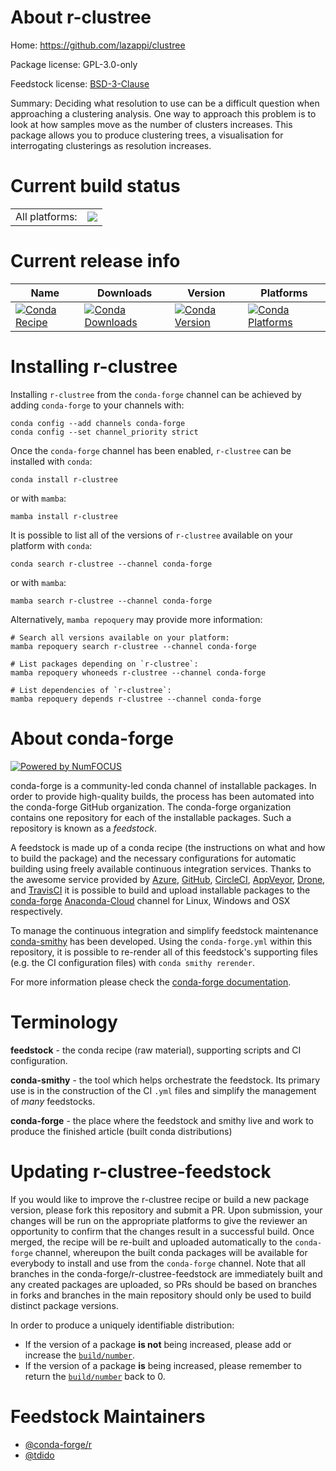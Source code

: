About r-clustree
================

Home: https://github.com/lazappi/clustree

Package license: GPL-3.0-only

Feedstock license: [BSD-3-Clause](https://github.com/conda-forge/r-clustree-feedstock/blob/main/LICENSE.txt)

Summary: Deciding what resolution to use can be a difficult question when approaching a clustering analysis. One way to approach this problem is to look at how samples move as the number of clusters increases. This package allows you to produce clustering trees, a visualisation for interrogating clusterings as resolution increases.

Current build status
====================


<table><tr><td>All platforms:</td>
    <td>
      <a href="https://dev.azure.com/conda-forge/feedstock-builds/_build/latest?definitionId=11818&branchName=main">
        <img src="https://dev.azure.com/conda-forge/feedstock-builds/_apis/build/status/r-clustree-feedstock?branchName=main">
      </a>
    </td>
  </tr>
</table>

Current release info
====================

| Name | Downloads | Version | Platforms |
| --- | --- | --- | --- |
| [![Conda Recipe](https://img.shields.io/badge/recipe-r--clustree-green.svg)](https://anaconda.org/conda-forge/r-clustree) | [![Conda Downloads](https://img.shields.io/conda/dn/conda-forge/r-clustree.svg)](https://anaconda.org/conda-forge/r-clustree) | [![Conda Version](https://img.shields.io/conda/vn/conda-forge/r-clustree.svg)](https://anaconda.org/conda-forge/r-clustree) | [![Conda Platforms](https://img.shields.io/conda/pn/conda-forge/r-clustree.svg)](https://anaconda.org/conda-forge/r-clustree) |

Installing r-clustree
=====================

Installing `r-clustree` from the `conda-forge` channel can be achieved by adding `conda-forge` to your channels with:

```
conda config --add channels conda-forge
conda config --set channel_priority strict
```

Once the `conda-forge` channel has been enabled, `r-clustree` can be installed with `conda`:

```
conda install r-clustree
```

or with `mamba`:

```
mamba install r-clustree
```

It is possible to list all of the versions of `r-clustree` available on your platform with `conda`:

```
conda search r-clustree --channel conda-forge
```

or with `mamba`:

```
mamba search r-clustree --channel conda-forge
```

Alternatively, `mamba repoquery` may provide more information:

```
# Search all versions available on your platform:
mamba repoquery search r-clustree --channel conda-forge

# List packages depending on `r-clustree`:
mamba repoquery whoneeds r-clustree --channel conda-forge

# List dependencies of `r-clustree`:
mamba repoquery depends r-clustree --channel conda-forge
```


About conda-forge
=================

[![Powered by
NumFOCUS](https://img.shields.io/badge/powered%20by-NumFOCUS-orange.svg?style=flat&colorA=E1523D&colorB=007D8A)](https://numfocus.org)

conda-forge is a community-led conda channel of installable packages.
In order to provide high-quality builds, the process has been automated into the
conda-forge GitHub organization. The conda-forge organization contains one repository
for each of the installable packages. Such a repository is known as a *feedstock*.

A feedstock is made up of a conda recipe (the instructions on what and how to build
the package) and the necessary configurations for automatic building using freely
available continuous integration services. Thanks to the awesome service provided by
[Azure](https://azure.microsoft.com/en-us/services/devops/), [GitHub](https://github.com/),
[CircleCI](https://circleci.com/), [AppVeyor](https://www.appveyor.com/),
[Drone](https://cloud.drone.io/welcome), and [TravisCI](https://travis-ci.com/)
it is possible to build and upload installable packages to the
[conda-forge](https://anaconda.org/conda-forge) [Anaconda-Cloud](https://anaconda.org/)
channel for Linux, Windows and OSX respectively.

To manage the continuous integration and simplify feedstock maintenance
[conda-smithy](https://github.com/conda-forge/conda-smithy) has been developed.
Using the ``conda-forge.yml`` within this repository, it is possible to re-render all of
this feedstock's supporting files (e.g. the CI configuration files) with ``conda smithy rerender``.

For more information please check the [conda-forge documentation](https://conda-forge.org/docs/).

Terminology
===========

**feedstock** - the conda recipe (raw material), supporting scripts and CI configuration.

**conda-smithy** - the tool which helps orchestrate the feedstock.
                   Its primary use is in the construction of the CI ``.yml`` files
                   and simplify the management of *many* feedstocks.

**conda-forge** - the place where the feedstock and smithy live and work to
                  produce the finished article (built conda distributions)


Updating r-clustree-feedstock
=============================

If you would like to improve the r-clustree recipe or build a new
package version, please fork this repository and submit a PR. Upon submission,
your changes will be run on the appropriate platforms to give the reviewer an
opportunity to confirm that the changes result in a successful build. Once
merged, the recipe will be re-built and uploaded automatically to the
`conda-forge` channel, whereupon the built conda packages will be available for
everybody to install and use from the `conda-forge` channel.
Note that all branches in the conda-forge/r-clustree-feedstock are
immediately built and any created packages are uploaded, so PRs should be based
on branches in forks and branches in the main repository should only be used to
build distinct package versions.

In order to produce a uniquely identifiable distribution:
 * If the version of a package **is not** being increased, please add or increase
   the [``build/number``](https://docs.conda.io/projects/conda-build/en/latest/resources/define-metadata.html#build-number-and-string).
 * If the version of a package **is** being increased, please remember to return
   the [``build/number``](https://docs.conda.io/projects/conda-build/en/latest/resources/define-metadata.html#build-number-and-string)
   back to 0.

Feedstock Maintainers
=====================

* [@conda-forge/r](https://github.com/conda-forge/r/)
* [@tdido](https://github.com/tdido/)

